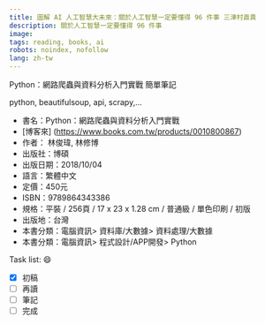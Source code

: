 ```yaml
---
title: 圖解 AI 人工智慧大未來：關於人工智慧一定要懂得 96 件事 三津村直貴
description: 關於人工智慧一定要懂得 96 件事
image: 
tags: reading, books, ai
robots: noindex, nofollow
lang: zh-tw
---
```


Python：網路爬蟲與資料分析入門實戰 簡單筆記

python, beautifulsoup, api, scrapy,...

<!--more-->

 * 書名：Python：網路爬蟲與資料分析入門實戰
 * [博客來] (https://www.books.com.tw/products/0010800867)
 * 作者： 林俊瑋, 林修博  
 * 出版社：博碩  
 * 出版日期：2018/10/04
 * 語言：繁體中文
 * 定價：450元
 * ISBN：9789864343386
 * 規格：平裝 / 256頁 / 17 x 23 x 1.28 cm / 普通級 / 單色印刷 / 初版
 * 出版地：台灣
 * 本書分類：電腦資訊> 資料庫/大數據> 資料處理/大數據
 * 本書分類：電腦資訊> 程式設計/APP開發> Python


Task list: :smile:

- [x] 初稿
- [ ] 再讀
- [ ] 筆記
- [ ] 完成
